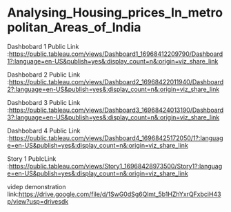 # Analysing_Housing_prices_In_metropolitan_Areas_of_India


Dashbobard 1 Public Link :https://public.tableau.com/views/Dashboard1_16968412209790/Dashboard1?:language=en-US&publish=yes&:display_count=n&:origin=viz_share_link

Dashbobard 2 Public Link :https://public.tableau.com/views/Dashboard2_16968422011940/Dashboard2?:language=en-US&publish=yes&:display_count=n&:origin=viz_share_link

Dashbobard 3 Public Link :https://public.tableau.com/views/Dashboard3_16968424013190/Dashboard3?:language=en-US&publish=yes&:display_count=n&:origin=viz_share_link

Dashbobard 4 Public Link :https://public.tableau.com/views/Dashboard4_16968425172050/1?:language=en-US&publish=yes&:display_count=n&:origin=viz_share_link

Story 1 PublcLink :https://public.tableau.com/views/Story1_16968428973500/Story1?:language=en-US&publish=yes&:display_count=n&:origin=viz_share_link

videp demonstration link:https://drive.google.com/file/d/1SwG0dSg6Qlmt_5b1HZhYxrQFxbciH43p/view?usp=drivesdk
